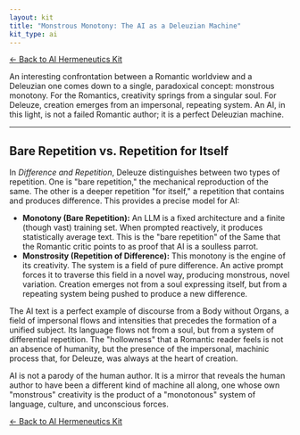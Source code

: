 ```yaml
---
layout: kit
title: "Monstrous Monotony: The AI as a Deleuzian Machine"
kit_type: ai
---
```

<div class="top-links">

<a href="{{ '/kits/ai-hermeneutics-kit/' | relative_url }}" class="quickkit-pill">← Back to AI
Hermeneutics Kit</a>

</div>


An interesting confrontation between a Romantic worldview and a
Deleuzian one comes down to a single, paradoxical concept: monstrous
monotony. For the Romantics, creativity springs from a singular soul.
For Deleuze, creation emerges from an impersonal, repeating system. An
AI, in this light, is not a failed Romantic author; it is a perfect
Deleuzian machine.

------------------------------------------------------------------------

<div class="section">

## Bare Repetition vs. Repetition for Itself

In *Difference and Repetition*, Deleuze distinguishes between two types
of repetition. One is "bare repetition," the mechanical reproduction of
the same. The other is a deeper repetition "for itself," a repetition
that contains and produces difference. This provides a precise model for
AI:

- **Monotony (Bare Repetition):** An LLM is a fixed architecture and a
  finite (though vast) training set. When prompted reactively, it
  produces statistically average text. This is the "bare repetition" of
  the Same that the Romantic critic points to as proof that AI is a
  soulless parrot.
- **Monstrosity (Repetition of Difference):** This monotony is the
  engine of its creativity. The system is a field of pure difference. An
  active prompt forces it to traverse this field in a novel way,
  producing monstrous, novel variation. Creation emerges not from a soul
  expressing itself, but from a repeating system being pushed to produce
  a new difference.

The AI text is a perfect example of discourse from a Body without
Organs, a field of impersonal flows and intensities that precedes the
formation of a unified subject. Its language flows not from a soul, but
from a system of differential repetition. The "hollowness" that a
Romantic reader feels is not an absence of humanity, but the presence of
the impersonal, machinic process that, for Deleuze, was always at the
heart of creation.

AI is not a parody of the human author. It is a mirror that reveals the
human author to have been a different kind of machine all along, one
whose own "monstrous" creativity is the product of a "monotonous" system
of language, culture, and unconscious forces.

</div>

<div class="bottom-links">

<a href="{{ '/kits/ai-hermeneutics-kit/' | relative_url }}" class="quickkit-pill">← Back to AI
Hermeneutics Kit</a>

</div>

